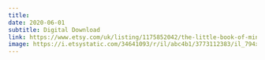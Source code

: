 ```yaml
---
title: 
date: 2020-06-01
subtitle: Digital Download
link: https://www.etsy.com/uk/listing/1175852042/the-little-book-of-mindfulness
image: https://i.etsystatic.com/34641093/r/il/abc4b1/3773112383/il_794xN.3773112383_dpmm.jpg
---
```

